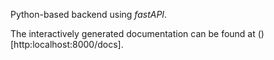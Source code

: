 Python-based backend using *fastAPI*.

The interactively generated documentation can be found at
()[http:localhost:8000/docs].
